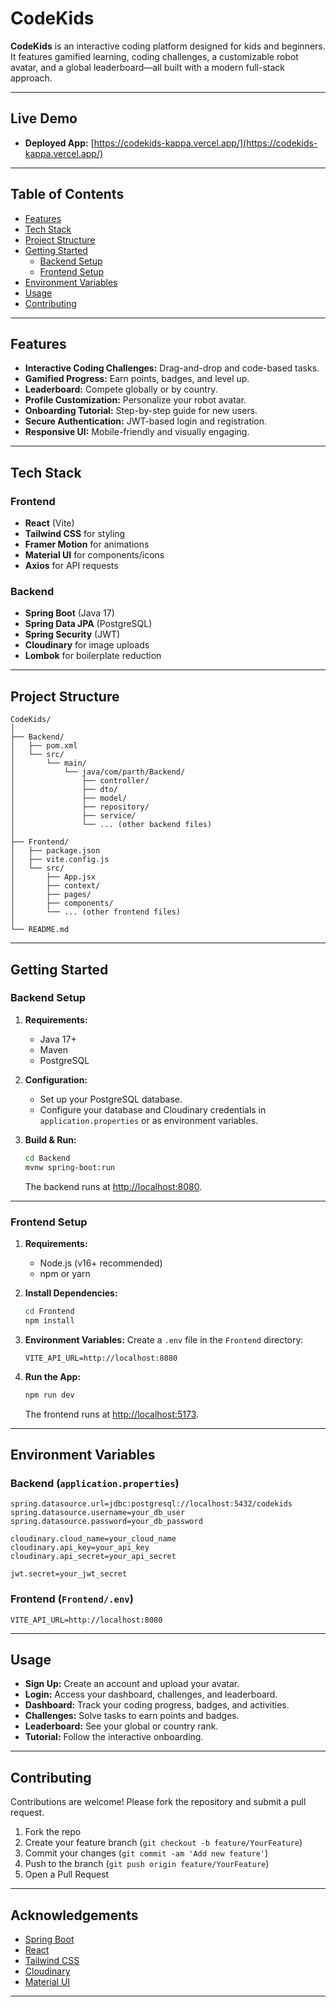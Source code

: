 # CodeKids

**CodeKids** is an interactive coding platform designed for kids and beginners. It features gamified learning, coding challenges, a customizable robot avatar, and a global leaderboard—all built with a modern full-stack approach.

---

## Live Demo

- **Deployed App:** [https://codekids-kappa.vercel.app/](https://codekids-kappa.vercel.app/)

---

## Table of Contents

- [Features](#features)
- [Tech Stack](#tech-stack)
- [Project Structure](#project-structure)
- [Getting Started](#getting-started)
  - [Backend Setup](#backend-setup)
  - [Frontend Setup](#frontend-setup)
- [Environment Variables](#environment-variables)
- [Usage](#usage)
- [Contributing](#contributing)

---

## Features

- **Interactive Coding Challenges:** Drag-and-drop and code-based tasks.
- **Gamified Progress:** Earn points, badges, and level up.
- **Leaderboard:** Compete globally or by country.
- **Profile Customization:** Personalize your robot avatar.
- **Onboarding Tutorial:** Step-by-step guide for new users.
- **Secure Authentication:** JWT-based login and registration.
- **Responsive UI:** Mobile-friendly and visually engaging.

---

## Tech Stack

### Frontend

- **React** (Vite)
- **Tailwind CSS** for styling
- **Framer Motion** for animations
- **Material UI** for components/icons
- **Axios** for API requests

### Backend

- **Spring Boot** (Java 17)
- **Spring Data JPA** (PostgreSQL)
- **Spring Security** (JWT)
- **Cloudinary** for image uploads
- **Lombok** for boilerplate reduction

---

## Project Structure

```
CodeKids/
│
├── Backend/
│   ├── pom.xml
│   └── src/
│       └── main/
│           └── java/com/parth/Backend/
│               ├── controller/
│               ├── dto/
│               ├── model/
│               ├── repository/
│               ├── service/
│               └── ... (other backend files)
│
├── Frontend/
│   ├── package.json
│   ├── vite.config.js
│   └── src/
│       ├── App.jsx
│       ├── context/
│       ├── pages/
│       ├── components/
│       └── ... (other frontend files)
│
└── README.md
```

---

## Getting Started

### Backend Setup

1. **Requirements:**
   - Java 17+
   - Maven
   - PostgreSQL

2. **Configuration:**
   - Set up your PostgreSQL database.
   - Configure your database and Cloudinary credentials in `application.properties` or as environment variables.

3. **Build & Run:**
   ```bash
   cd Backend
   mvnw spring-boot:run
   ```
   The backend runs at [http://localhost:8080](http://localhost:8080).

---

### Frontend Setup

1. **Requirements:**
   - Node.js (v16+ recommended)
   - npm or yarn

2. **Install Dependencies:**
   ```bash
   cd Frontend
   npm install
   ```

3. **Environment Variables:**
   Create a `.env` file in the `Frontend` directory:
   ```
   VITE_API_URL=http://localhost:8080
   ```

4. **Run the App:**
   ```bash
   npm run dev
   ```
   The frontend runs at [http://localhost:5173](http://localhost:5173).

---

## Environment Variables

### Backend (`application.properties`)

```
spring.datasource.url=jdbc:postgresql://localhost:5432/codekids
spring.datasource.username=your_db_user
spring.datasource.password=your_db_password

cloudinary.cloud_name=your_cloud_name
cloudinary.api_key=your_api_key
cloudinary.api_secret=your_api_secret

jwt.secret=your_jwt_secret
```

### Frontend (`Frontend/.env`)

```
VITE_API_URL=http://localhost:8080
```

---

## Usage

- **Sign Up:** Create an account and upload your avatar.
- **Login:** Access your dashboard, challenges, and leaderboard.
- **Dashboard:** Track your coding progress, badges, and activities.
- **Challenges:** Solve tasks to earn points and badges.
- **Leaderboard:** See your global or country rank.
- **Tutorial:** Follow the interactive onboarding.

---

## Contributing

Contributions are welcome! Please fork the repository and submit a pull request.

1. Fork the repo
2. Create your feature branch (`git checkout -b feature/YourFeature`)
3. Commit your changes (`git commit -am 'Add new feature'`)
4. Push to the branch (`git push origin feature/YourFeature`)
5. Open a Pull Request

---

## Acknowledgements

- [Spring Boot](https://spring.io/projects/spring-boot)
- [React](https://react.dev/)
- [Tailwind CSS](https://tailwindcss.com/)
- [Cloudinary](https://cloudinary.com/)
- [Material UI](https://mui.com/)

---